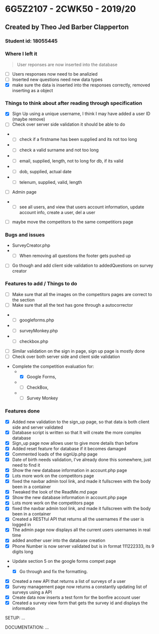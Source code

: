 # 6G5Z2107 - 2CWK50 - 2019/20
## Created by Theo Jed Barber Clapperton
### Student id: 18055445

### Where I left it
> User reponses are now inserted into the database
- [ ] Users responses now need to be analizied
- [ ] Inserted new questions need new data types
- [x] make sure the data is inserted into the responses correctly, removed inserting as a object

### Things to think about after reading through specification
- [x] Sign Up using  a unique username, I think I may have added a user ID (maybe remove)
- [ ] Check over server side validation it should be able to do
- - [ ] check if a firstname has been supplied and its not too long
- - [ ] check a valid surname and not too long
- - [ ] email, supplied, length, not to long for db, if its valid
- - [ ] dob, supplied, actual date
- - [ ] telenum, supplied, valid, length
- [ ] Admin page
- - [ ] see all users, and view that users account information, update account info, create a user, del a user
- [ ] maybe move the competitors to the same competitiors page

### Bugs and issues
- SurveyCreator.php
- - [ ] When removing all questions the footer gets pushed up
- [ ] Go though and add client side validation to addedQuestions on survey creator

### Features to add / Things to do
- [ ] Make sure that all the images on the competitors pages are correct to the section
- [ ] Make sure that all the text has gone through a autocorrector
- - [ ] googleforms.php
- - [ ] surveyMonkey.php
- - [ ] checkbox.php
- [ ] Similar validation on the sign in page, sign up page is mostly done
- [ ] Check over both server side and client side validation
- Complete the competition evaluation for:
    - - [x] Google Forms, 
    - - [ ] CheckBox,
    - - [ ] Survey Monkey

### Features done
- [x] Added new validation to the sign_up page, so that data is both client side and server validated
- [x] Database script is written so that It will create the more complex database 
- [x] Sign_up page now allows user to give more details than before
- [x] Added reset feature for database if it becomes damaged
- [x] Commented loads of the signUp.php page
- [x] Date of birth needs validation, I've already done this somewhere, just need to find it
- [x] Show the new database information in account.php page
- [x] Lots more work on the competitors page
- [x] fixed the navbar admin tool link, and made it fullscreen with the body been in a container
- [x] Tweaked the look of the ReadMe.md page
- [x] Show the new database information in account.php page
- [x] Lots more work on the competitors page
- [x] fixed the navbar admin tool link, and made it fullscreen with the body been in a container
- [x] Created a RESTful API that returns all the usernames if the user is logged in
- [x] The admin page now displays all the current users usernames in real time
- [x] added another user into the database creation
- [x] Phone Number is now server validated but is in format 111222333, its 9 digits long
- Update section 5 on the google forms compet page
- - [x] Go through and fix the formatting.
- [x] Created a new API that returns a list of surveys of a user
- [x] Survey management page now returns a constantly updating list of surveys using a API
- [x] Create data now inserts a test form for the bonfire account user
- [x] Created a survey view form that gets the survey id and displays the information

SETUP:
...


DOCUMENTATION:
...
